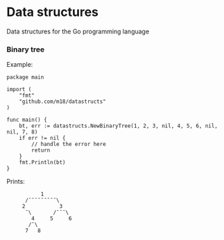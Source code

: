 # Data structures
Data structures for the Go programming language

### Binary tree
Example:
```
package main
 
import (
    "fmt"
    "github.com/m18/datastructs"
)

func main() {
    bt, err := datastructs.NewBinaryTree(1, 2, 3, nil, 4, 5, 6, nil, nil, 7, 8)
    if err != nil {
        // handle the error here
        return
    }
    fmt.Println(bt)
}
```
Prints:
```
           1
      /¯¯¯¯¯¯¯¯¯\
     2           3
      ¯\       /¯¯¯\
        4     5     6
       /¯\            
      7   8            
```